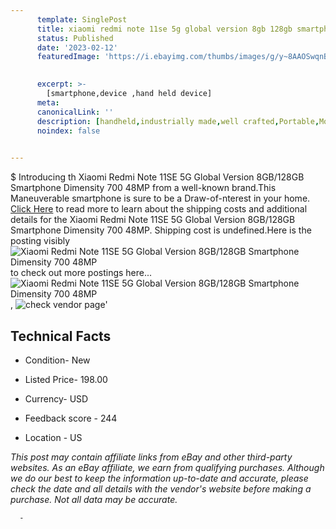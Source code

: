 ```yaml
---
      template: SinglePost
      title: xiaomi redmi note 11se 5g global version 8gb 128gb smartphone dimensity 700 48mp
      status: Published
      date: '2023-02-12'
      featuredImage: 'https://i.ebayimg.com/thumbs/images/g/y~8AAOSwqnBjKNxl/s-l225.jpg'
       

      excerpt: >-
        [smartphone,device ,hand held device]
      meta:
      canonicalLink: ''
      description: [handheld,industrially made,well crafted,Portable,Mobile,Compact,Convenient,Lightweight,Maneuverable,Man-portable,Miniature,Carriable,Hand-held,Light,Holdable,Transportable,Mobile device,Pocket-sized,On-the-go,Wireless,Cordless,Compact size,Convenient size, smartphone,device ,hand held device]
      noindex: false
      

---
```

$
      Introducing th Xiaomi Redmi Note 11SE 5G Global Version 8GB/128GB Smartphone Dimensity 700 48MP from a well-known brand.This Maneuverable smartphone is sure to be a Draw-of-nterest in your home. [Click Here](https://www.ebay.com/itm/304765628365?hash=item46f5726fcd%3Ag%3Ay%7E8AAOSwqnBjKNxl&mkevt=1&mkcid=1&mkrid=711-53200-19255-0&campid=%253CePNCampaignId%253E&customid=%253CreferenceId%253E&toolid=10049) to read more to learn about the shipping costs and additional details for the Xiaomi Redmi Note 11SE 5G Global Version 8GB/128GB Smartphone Dimensity 700 48MP. Shipping cost is undefined.Here is the posting visibly ![Xiaomi Redmi Note 11SE 5G Global Version 8GB/128GB Smartphone Dimensity 700 48MP](https://i.ebayimg.com/thumbs/images/g/y~8AAOSwqnBjKNxl/s-l225.jpg) to check out more postings here... ![Xiaomi Redmi Note 11SE 5G Global Version 8GB/128GB Smartphone Dimensity 700 48MP](https://i.ebayimg.com/images/g/y~8AAOSwqnBjKNxl/s-l1600.jpg), ![check vendor page](https://origin-galleryplus.ebayimg.com/ws/web/304765628365_2_0_1/225x225.jpg,https://origin-galleryplus.ebayimg.com/ws/web/304765628365_3_0_1/225x225.jpg,https://origin-galleryplus.ebayimg.com/ws/web/304765628365_4_0_1/225x225.jpg,https://origin-galleryplus.ebayimg.com/ws/web/304765628365_5_0_1/225x225.jpg,https://origin-galleryplus.ebayimg.com/ws/web/304765628365_6_0_1/225x225.jpg,https://origin-galleryplus.ebayimg.com/ws/web/304765628365_7_0_1/225x225.jpg,https://origin-galleryplus.ebayimg.com/ws/web/304765628365_8_0_1/225x225.jpg,https://origin-galleryplus.ebayimg.com/ws/web/304765628365_9_0_1/225x225.jpg)'

      

 ## Technical Facts 



     
      

 - Condition- New 


      

 - Listed Price- 198.00 


      

 - Currency- USD 


      

 - Feedback score - 244 


      

 - Location - US 


      
      

 *_This post may contain affiliate links from eBay and other third-party websites. As an eBay affiliate, we earn from qualifying purchases. Although we do our best to keep the information up-to-date and accurate, please check the date and all details with the vendor's website before making a purchase. Not all data may be accurate._*




      -
